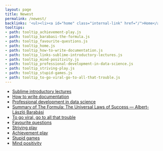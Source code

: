 ```yaml
---
layout: page
title: Newest
permalink: /newest/
backlinks: '<ul><li><a id="home" class="internal-link" href="/">Home</a></li></ul>'
tooltips: 
- path: tooltip_achievement-play.js
- path: tooltip_barabasi-the-formula.js
- path: tooltip_favourite-questions.js
- path: tooltip_home.js
- path: tooltip_how-to-write-documentation.js
- path: tooltip_links-sublime-introductory-lectures.js
- path: tooltip_mind-positivity.js
- path: tooltip_professional-development-in-data-science.js
- path: tooltip_striving-play.js
- path: tooltip_stupid-games.js
- path: tooltip_to-go-viral-go-to-all-that-trouble.js
---
```


* <a id="links-sublime-introductory-lectures" class="internal-link" href="/links-sublime-introductory-lectures/">Sublime introductory lectures</a>
* <a id="how-to-write-documentation" class="internal-link" href="/how-to-write-documentation/">How to write documentation</a>
* <a id="professional-development-in-data-science" class="internal-link" href="/professional-development-in-data-science/">Professional development in data science</a>
* <a id="barabasi-the-formula" class="internal-link" href="/barabasi-the-formula/">Summary of The Formula: The Universal Laws of Success — Albert-László Barabási</a>
* <a id="to-go-viral-go-to-all-that-trouble" class="internal-link" href="/to-go-viral-go-to-all-that-trouble/">To go viral, go to all that trouble</a>
* <a id="favourite-questions" class="internal-link" href="/favourite-questions/">Favourite questions</a>
* <a id="striving-play" class="internal-link" href="/striving-play/">Striving play</a>
* <a id="achievement-play" class="internal-link" href="/achievement-play/">Achievement play</a>
* <a id="stupid-games" class="internal-link" href="/stupid-games/">Stupid games</a>
* <a id="mind-positivity" class="internal-link" href="/mind-positivity/">Mind positivity</a>